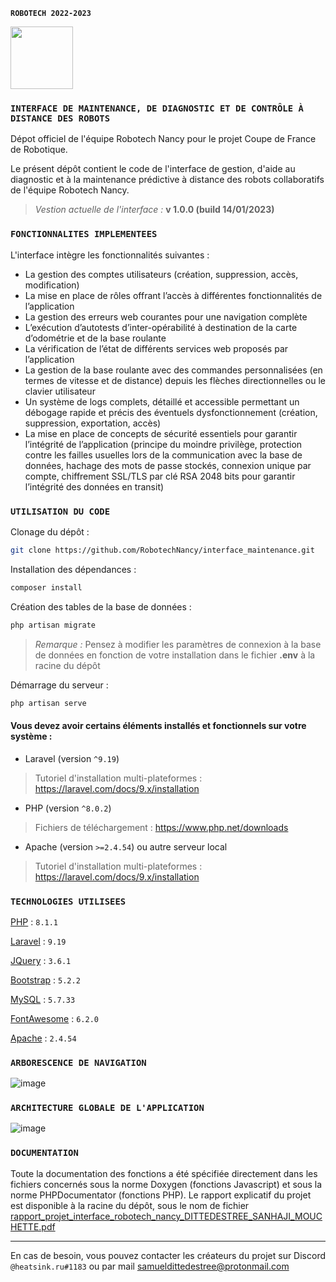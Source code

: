 **`ROBOTECH 2022-2023`**

<img src="https://www.coupederobotique.fr/wp-content/uploads/logo.png" width="100"/>

### **`INTERFACE DE MAINTENANCE, DE DIAGNOSTIC ET DE CONTRÔLE À DISTANCE DES ROBOTS`**  ###

Dépot officiel de l'équipe Robotech Nancy pour le projet Coupe de France de Robotique.

Le présent dépôt contient le code de l'interface de gestion, d'aide au diagnostic et à la maintenance prédictive à distance des robots collaboratifs de l'équipe Robotech Nancy.

> *Vestion actuelle de l'interface :* **v 1.0.0 (build 14/01/2023)**

### **`FONCTIONNALITES IMPLEMENTEES`**  ###

L'interface intègre les fonctionnalités suivantes : 

-	La gestion des comptes utilisateurs (création, suppression, accès, modification)
-	La mise en place de rôles offrant l’accès à différentes fonctionnalités de l’application
-	La gestion des erreurs web courantes pour une navigation complète
-	L’exécution d’autotests d’inter-opérabilité à destination de la carte d’odométrie et de la base roulante
-	La vérification de l’état de différents services web proposés par l’application 
-	La gestion de la base roulante avec des commandes personnalisées (en termes de vitesse et de distance) depuis les flèches directionnelles ou le clavier utilisateur
-	Un système de logs complets, détaillé et accessible permettant un débogage rapide et précis des éventuels dysfonctionnement (création, suppression, exportation, accès)
-	La mise en place de concepts de sécurité essentiels pour garantir l’intégrité de l’application (principe du moindre privilège, protection contre les failles usuelles lors de la communication avec la base de données, hachage des mots de passe stockés, connexion unique par compte, chiffrement SSL/TLS par clé RSA 2048 bits pour garantir l’intégrité des données en transit)

### **`UTILISATION DU CODE`**  ###

Clonage du dépôt :

```bash
git clone https://github.com/RobotechNancy/interface_maintenance.git
```

Installation des dépendances :

```bash
composer install 
```

Création des tables de la base de données :

```bash
php artisan migrate
```

> *Remarque :* Pensez à modifier les paramètres de connexion à la base de données en fonction de votre installation dans le fichier **.env** à la racine du dépôt

Démarrage du serveur :

```bash
php artisan serve
```

#### Vous devez avoir certains éléments installés et fonctionnels sur votre système :

- Laravel (version `^9.19`)
> Tutoriel d'installation multi-plateformes : https://laravel.com/docs/9.x/installation

- PHP (version `^8.0.2`)
> Fichiers de téléchargement : https://www.php.net/downloads

- Apache (version `>=2.4.54`) ou autre serveur local
> Tutoriel d'installation multi-plateformes : https://laravel.com/docs/9.x/installation



### **`TECHNOLOGIES UTILISEES`**  ###

[PHP](https://www.php.net/) : `8.1.1`

[Laravel](https://laravel.com/) : `9.19`

[JQuery](https://jquery.org/) : `3.6.1`

[Bootstrap](https://getbootstrap.com/) : `5.2.2`

[MySQL](https://www.mysql.com/fr/) : `5.7.33`

[FontAwesome](https://fontawesome.com) : `6.2.0`

[Apache](https://fontawesome.com) : `2.4.54`

### **`ARBORESCENCE DE NAVIGATION`**  ###

![image](https://user-images.githubusercontent.com/69252728/212481247-c52fce46-b397-4d32-a586-a91f83bf966d.png)

### **`ARCHITECTURE GLOBALE DE L'APPLICATION`**  ###

![image](https://user-images.githubusercontent.com/69252728/212481301-23b79489-1d78-4abd-9966-9fad93eaf0b7.png)

### **`DOCUMENTATION`**  ###

Toute la documentation des fonctions a été spécifiée directement dans les fichiers concernés sous la norme Doxygen (fonctions Javascript) et sous la norme PHPDocumentator (fonctions PHP).
Le rapport explicatif du projet est disponible à la racine du dépôt, sous le nom de fichier [rapport_projet_interface_robotech_nancy_DITTEDESTREE_SANHAJI_MOUCHETTE.pdf](https://github.com/RobotechNancy/interface_maintenance/blob/main/rapport_projet_interface_robotech_nancy_DITTEDESTREE_SANHAJI_MOUCHETTE.pdf)


***
En cas de besoin, vous pouvez contacter les créateurs du projet sur Discord `@heatsink.ru#1183` ou par mail samueldittedestree@protonmail.com


